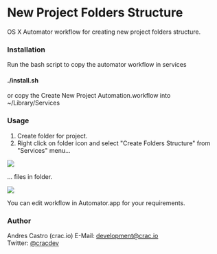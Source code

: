 # New Project Folders Structure
OS X Automator workflow for creating new project folders structure.

### Installation
Run the bash script to copy the automator workflow in services
#### ./install.sh
or copy the Create New Project Automation.workflow into ~/Library/Services

### Usage
1. Create folder for project.
2. Right click on folder icon and select "Create Folders Structure" from "Services" menu...

![](https://raw.githubusercontent.com/cracdev/project_structure/master/howto/s01.jpg)

... files in folder.

![](https://raw.githubusercontent.com/cracdev/project_structure/master/howto/s02.jpg)

You can edit workflow in Automator.app for your requirements.

### Author
Andres Castro (crac.io) 
E-Mail: development@crac.io  
Twitter: [@cracdev](https://twitter.com/cracdev)
